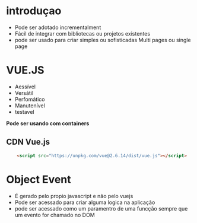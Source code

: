 # introduçao

* Pode ser adotado incrementalment
* Fácil de integrar com bibliotecas ou projetos existentes
* pode ser usado para criar simples ou sofisticadas Multi pages ou single page

# VUE.JS

* Aessível
* Versátil
* Perfomático
* Manutenível
* testavel

**Pode ser usando com containers**


## CDN Vue.js
~~~html
    <script src="https://unpkg.com/vue@2.6.14/dist/vue.js"></script>
~~~

# Object Event

 * É gerado pelo propio javascript e não pelo vuejs
 * Pode ser acessado para criar alguma logica na aplicação
 * pode ser acessado como um paramentro de uma funcção sempre que um evento for chamado no DOM
